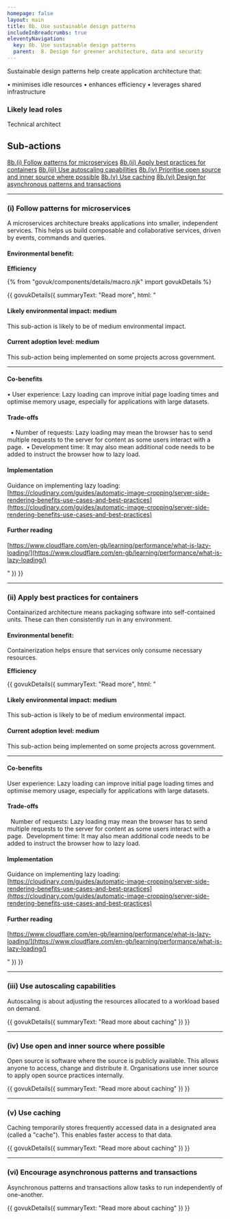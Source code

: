 ```yaml
---
homepage: false
layout: main
title: 8b. Use sustainable design patterns
includeInBreadcrumbs: true
eleventyNavigation:
  key: 8b. Use sustainable design patterns
  parent:  8. Design for greener architecture, data and security
---
```


Sustainable design patterns help create application architecture that:

• minimises idle resources
• enhances efficiency
• leverages shared infrastructure

### Likely lead roles

Technical architect

## Sub-actions

[8b.(i) Follow patterns for microservices](#(i)-follow-patterns-for-microservices)
[8b.(ii) Apply best practices for containers](#(ii)-apply-best-practices-for-containers)
[8b.(iii) Use autoscaling capabilities](#(iii)-use-autoscaling-capabilities)
[8b.(iv) Prioritise open source and inner source where possible](#(iv)-consider-server-side-rendering)
[8b.(v) Use caching](#(ii)-utilise-lazy-loading)
[8b.(vi) Design for asynchronous patterns and transactions](#(iii)-utilise-caching-where-possible)

* * *

###  (i) Follow patterns for microservices

A microservices architecture breaks applications into smaller, independent services. This helps us build composable and collaborative services, driven by events, commands and queries. 

#### Environmental benefit: 
<p class="govuk-body"><strong class="govuk-tag">
  Efficiency
</strong></p>

{% from "govuk/components/details/macro.njk" import govukDetails %}

{{ govukDetails({
  summaryText: "Read more",
  html: "

#### Likely environmental impact: medium

This sub-action is likely to be of medium environmental impact.

#### Current adoption level: medium

This sub-action being implemented on some projects across government.

***
  
#### Co-benefits

• User experience: Lazy loading can improve initial page loading times and optimise memory usage, especially for applications with large datasets. 

#### Trade-offs
 
• Number of requests: Lazy loading may mean the browser has to send multiple requests to the server for content as some users interact with a page. 
• Development time: It may also mean additional code needs to be added to instruct the browser how to lazy load. 

#### Implementation

Guidance on implementing lazy loading:
[https://cloudinary.com/guides/automatic-image-cropping/server-side-rendering-benefits-use-cases-and-best-practices](https://cloudinary.com/guides/automatic-image-cropping/server-side-rendering-benefits-use-cases-and-best-practices)

#### Further reading 

[https://www.cloudflare.com/en-gb/learning/performance/what-is-lazy-loading/](https://www.cloudflare.com/en-gb/learning/performance/what-is-lazy-loading/)

"
}) }}

***

###  (ii) Apply best practices for containers

Containarized architecture means packaging software into self-contained units. These can then consistently run in any environment.

#### Environmental benefit: 
Containerization helps ensure that services only consume necessary resources.
<p class="govuk-body"><strong class="govuk-tag">
  Efficiency
</strong></p>

{{ govukDetails({
  summaryText: "Read more",
  html: "

#### Likely environmental impact: medium

This sub-action is likely to be of medium environmental impact.

#### Current adoption level: medium

This sub-action being implemented on some projects across government.

***
  
#### Co-benefits

User experience: Lazy loading can improve initial page loading times and optimise memory usage, especially for applications with large datasets. 

#### Trade-offs
 
Number of requests: Lazy loading may mean the browser has to send multiple requests to the server for content as some users interact with a page. 
Development time: It may also mean additional code needs to be added to instruct the browser how to lazy load. 

#### Implementation

Guidance on implementing lazy loading:
[https://cloudinary.com/guides/automatic-image-cropping/server-side-rendering-benefits-use-cases-and-best-practices](https://cloudinary.com/guides/automatic-image-cropping/server-side-rendering-benefits-use-cases-and-best-practices)

#### Further reading 

[https://www.cloudflare.com/en-gb/learning/performance/what-is-lazy-loading/](https://www.cloudflare.com/en-gb/learning/performance/what-is-lazy-loading/)

"
}) }}

* * *

### (iii) Use autoscaling capabilities

Autoscaling is about adjusting the resources allocated to a workload based on demand.

{{ govukDetails({
  summaryText: "Read more about caching"
}) }}

* * *

### (iv) Use open and inner source where possible

Open source is software where the source is publicly available. This allows anyone to access, change and distribute it.
Organisations use inner source to apply open source practices internally.

{{ govukDetails({
  summaryText: "Read more about caching"
}) }}

* * *

### (v) Use caching

Caching temporarily stores frequently accessed data in a designated area (called a "cache"). This enables faster access to that data.

{{ govukDetails({
  summaryText: "Read more about caching"
}) }}

* * *

### (vi) Encourage asynchronous patterns and transactions

Asynchronous patterns and transactions allow tasks to run independently of one-another. 

{{ govukDetails({
  summaryText: "Read more about caching"
}) }}